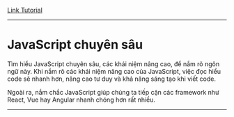 [Link Tutorial](https://www.youtube.com/playlist?list=PLmSai9ZRK6uyZ7L8k10pOSvQRhZbg1W4w)

---

# JavaScript chuyên sâu

Tìm hiểu JavaScript chuyên sâu, các khái niệm nâng cao, để nắm rõ ngôn ngữ này. Khi nắm rõ các khái niệm nâng cao của JavaScript, việc đọc hiểu code sẽ nhanh hơn, nâng cao tư duy và khả năng sáng tạo khi viết code.

Ngoài ra, nắm chắc JavaScript giúp chúng ta tiếp cận các framework như React, Vue hay Angular nhanh chóng hơn rất nhiều.

---

